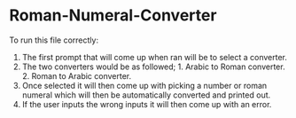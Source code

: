 # Roman-Numeral-Converter


To run this file correctly:
1. The first prompt that will come up when ran will be to select a converter.
2. The two converters would be as followed; 1. Arabic to Roman converter.  2. Roman to Arabic converter.
3. Once selected it will then come up with picking a number or roman numeral which will then be automatically converted and printed out.
4. If the user inputs the wrong inputs it will then come up with an error. 
